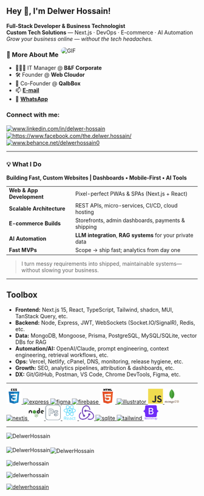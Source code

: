 ## Hey 👋, I'm Delwer Hossain!

**Full-Stack Developer & Business Technologist**  
**Custom Tech Solutions** — Next.js · DevOps · E-commerce · AI Automation  
*Grow your business online — without the tech headaches.*

<img align="right" alt="GIF" src="https://raw.githubusercontent.com/rahul-jha98/rahul-jha98/main/techstack.gif" width="360px" style="border-radius: 15px;" />

### 🧐 More About Me
- 👨🏻‍💼 IT Manager @ **B&F Corporate**
- 🛠️ Founder @ **Web Cloudor**
- 🤝 Co-Founder @ **QalbBox**
- 📫 **[E-mail](mailto:delwerhossain006@gmail.com)**
- 📱 **[WhatsApp](https://wa.me/+8801886395730)**


<h3 align="left">Connect with me:</h3>
<p align="left">
<a href="https://www.linkedin.com/in/delwer-hossain" target="blank"><img align="center" src="https://raw.githubusercontent.com/rahuldkjain/github-profile-readme-generator/master/src/images/icons/Social/linked-in-alt.svg" alt="www.linkedin.com/in/delwer-hossain" height="30" width="40" /></a>
<a href="https://www.facebook.com/the.delwer.hossain/" target="blank"><img align="center" src="https://raw.githubusercontent.com/rahuldkjain/github-profile-readme-generator/master/src/images/icons/Social/facebook.svg" alt="https://www.facebook.com/the.delwer.hossain/" height="30" width="40" /></a>
<a href="https://www.behance.net/delwerhossain0" target="blank"><img align="center" src="https://raw.githubusercontent.com/rahuldkjain/github-profile-readme-generator/master/src/images/icons/Social/behance.svg" alt="www.behance.net/delwerhossain0" height="30" width="40" /></a>
</p>

---

### 💡 What I Do
**Building Fast, Custom Websites | Dashboards • Mobile-First • AI Tools**

|  |  |
| --- | --- |
| **Web & App Development** | Pixel-perfect PWAs & SPAs (Next.js + React) |
| **Scalable Architecture** | REST APIs, micro-services, CI/CD, cloud hosting |
| **E-commerce Builds** | Storefronts, admin dashboards, payments & shipping |
| **AI Automation** | **LLM integration**, **RAG systems** for your private data |
| **Fast MVPs** | Scope → ship fast; analytics from day one |

> I turn messy requirements into shipped, maintainable systems—without slowing your business.

---


## Toolbox
- **Frontend:** Next.js 15, React, TypeScript, Tailwind, shadcn, MUI, TanStack Query, etc.  
- **Backend:** Node, Express, JWT, WebSockets (Socket.IO/SignalR), Redis, etc.  
- **Data:** MongoDB, Mongoose, Prisma, PostgreSQL, MySQL/SQLite, vector DBs for RAG  
- **Automation/AI:** OpenAI/Claude, prompt engineering, context engineering, retrieval workflows, etc.  
- **Ops:** Vercel, Netlify, cPanel, DNS, monitoring, release hygiene, etc.  
- **Growth:** SEO, analytics pipelines, attribution & dashboards, etc.  
- **DX:** Git/GitHub, Postman, VS Code, Chrome DevTools, Figma, etc.

---

<!-- Keep the same icon strip you liked -->
<p align="left">
  <a href="https://www.w3schools.com/css/" target="_blank" rel="noreferrer">
    <img src="https://raw.githubusercontent.com/devicons/devicon/master/icons/css3/css3-original-wordmark.svg" alt="css3" width="40" height="40"/>
  </a>
  <a href="https://expressjs.com" target="_blank" rel="noreferrer">
    <img src="https://w7.pngwing.com/pngs/925/447/png-transparent-express-js-node-js-javascript-mongodb-node-js-text-trademark-logo.png" alt="express" width="40" height="40"/>
  </a>
  <a href="https://www.figma.com/" target="_blank" rel="noreferrer">
    <img src="https://www.vectorlogo.zone/logos/figma/figma-icon.svg" alt="figma" width="40" height="40"/>
  </a>
  <a href="https://firebase.google.com/" target="_blank" rel="noreferrer">
    <img src="https://www.vectorlogo.zone/logos/firebase/firebase-icon.svg" alt="firebase" width="40" height="40"/>
  </a>
  <a href="https://www.w3.org/html/" target="_blank" rel="noreferrer">
    <img src="https://raw.githubusercontent.com/devicons/devicon/master/icons/html5/html5-original-wordmark.svg" alt="html5" width="40" height="40"/>
  </a>
  <a href="https://www.adobe.com/in/products/illustrator.html" target="_blank" rel="noreferrer">
    <img src="https://www.vectorlogo.zone/logos/adobe_illustrator/adobe_illustrator-icon.svg" alt="illustrator" width="40" height="40"/>
  </a>
  <a href="https://developer.mozilla.org/en-US/docs/Web/JavaScript" target="_blank" rel="noreferrer">
    <img src="https://raw.githubusercontent.com/devicons/devicon/master/icons/javascript/javascript-original.svg" alt="javascript" width="40" height="40"/>
  </a>
  <a href="https://www.mongodb.com/" target="_blank" rel="noreferrer">
    <img src="https://raw.githubusercontent.com/devicons/devicon/master/icons/mongodb/mongodb-original-wordmark.svg" alt="mongodb" width="40" height="40"/>
  </a>
  <a href="https://nextjs.org/" target="_blank" rel="noreferrer">
    <img src="https://seeklogo.com/images/N/next-js-icon-logo-EE302D5DBD-seeklogo.com.png" alt="nextjs" width="40" height="40"/>
  </a>
  <a href="https://nodejs.org" target="_blank" rel="noreferrer">
    <img src="https://raw.githubusercontent.com/devicons/devicon/master/icons/nodejs/nodejs-original-wordmark.svg" alt="nodejs" width="40" height="40"/>
  </a>
  <a href="https://www.photoshop.com/en" target="_blank" rel="noreferrer">
    <img src="https://raw.githubusercontent.com/devicons/devicon/master/icons/photoshop/photoshop-line.svg" alt="photoshop" width="40" height="40"/>
  </a>
  <a href="https://reactjs.org/" target="_blank" rel="noreferrer">
    <img src="https://raw.githubusercontent.com/devicons/devicon/master/icons/react/react-original-wordmark.svg" alt="react" width="40" height="40"/>
  </a>
  <a href="https://redux.js.org" target="_blank" rel="noreferrer">
    <img src="https://raw.githubusercontent.com/devicons/devicon/master/icons/redux/redux-original.svg" alt="redux" width="40" height="40"/>
  </a>
  <a href="https://www.sqlite.org/" target="_blank" rel="noreferrer">
    <img src="https://www.vectorlogo.zone/logos/sqlite/sqlite-icon.svg" alt="sqlite" width="40" height="40"/>
  </a>
  <a href="https://tailwindcss.com/" target="_blank" rel="noreferrer">
    <img src="https://www.vectorlogo.zone/logos/tailwindcss/tailwindcss-icon.svg" alt="tailwind" width="40" height="40"/>
  </a>
  <a href="https://getbootstrap.com" target="_blank" rel="noreferrer">
    <img src="https://raw.githubusercontent.com/devicons/devicon/master/icons/bootstrap/bootstrap-plain-wordmark.svg" alt="bootstrap" width="40" height="40"/>
  </a>
</p>

---

<!-- Keep your original stat cards & themes (old color) -->
<p style="margin-bottom: 20px;">
  <img align="center" src="http://github-profile-summary-cards.vercel.app/api/cards/profile-details?username=delwerhossain&theme=chartreuse_dark" alt="DelwerHossain" />
</p>

<p>
  <img align="left" src="https://github-readme-stats.vercel.app/api/top-langs?username=delwerhossain&show_icons=true&theme=chartreuse-dark&locale=en&layout=compact" alt="DelwerHossain" />
</p>

<p>
  <img align="center" src="https://github-readme-stats.vercel.app/api?username=delwerhossain&show_icons=true&theme=chartreuse-dark&locale=en" alt="DelwerHossain" />
</p>

<p>
  <img align="center" src="https://github-readme-streak-stats.herokuapp.com/?user=delwerhossain&theme=chartreuse-dark" alt="delwerhossain" />
</p>

<p align="left">
  <img src="https://komarev.com/ghpvc/?username=delwerhossain&label=Profile%20views&color=00C853&style=flat" alt="delwerhossain" />
</p>

<p align="left">
  <a href="https://github.com/ryo-ma/github-profile-trophy">
    <img src="https://github-profile-trophy.vercel.app/?username=delwerhossain" alt="delwerhossain" />
  </a>
</p>

